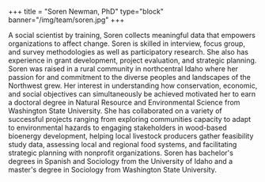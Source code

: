 +++
title = "Soren Newman, PhD"
type="block"
banner="/img/team/soren.jpg"
+++

A social scientist by training, Soren collects meaningful data that empowers organizations to affect change. Soren is skilled in interview, focus group, and survey methodologies as well as participatory research. She also has experience in grant development, project evaluation, and strategic planning. Soren was raised in a rural community in northcentral Idaho where her passion for and commitment to the diverse peoples and landscapes of the Northwest grew. Her interest in understanding how conservation, economic, and social objectives can simultaneously be achieved motivated her to earn a doctoral degree in Natural Resource and Environmental Science from Washington State University. She has collaborated on a variety of successful projects ranging from exploring communities capacity to adapt to environmental hazards to engaging stakeholders in wood-based bioenergy development, helping local livestock producers gather feasibility study data, assessing local and regional food systems, and facilitating strategic planning with nonprofit organizations. Soren has bachelor's degrees in Spanish and Sociology from the University of Idaho and a master's degree in Sociology from Washington State University.